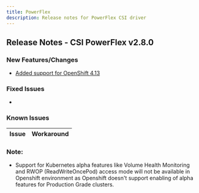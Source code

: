 ```yaml
---
title: PowerFlex
description: Release notes for PowerFlex CSI driver
---
```


## Release Notes - CSI PowerFlex v2.8.0

### New Features/Changes
- [Added support for OpenShift 4.13](https://github.com/dell/csm/issues/724)

### Fixed Issues
- 
### Known Issues

| Issue | Workaround |
|-------|------------|

### Note:

- Support for Kubernetes alpha features like Volume Health Monitoring and RWOP (ReadWriteOncePod) access mode will not be available in Openshift environment as Openshift doesn't support enabling of alpha features for Production Grade clusters.
